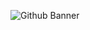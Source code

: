 ![Github Banner](https://github.com/SenitelKJ/SenitelKJ/assets/24694609/405029fa-c53b-4de0-911c-401b2f47b7d1)
